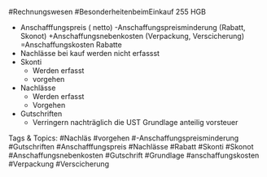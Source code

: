  #Rechnungswesen #BesonderheitenbeimEinkauf 255 HGB
  - Anschafffungspreis ( netto)
  -Anschaffungspreisminderung
  (Rabatt, Skonot)
  +Anschaffungsnebenkosten
  (Verpackung, Verscicherung)
  =Anschaffungskosten
 Rabatte
  - Nachlässe bei kauf werden nicht erfassst
  - Skonti
    - Werden erfasst 
    - vorgehen
  - Nachlässe
    - Werden erfasst
    - Vorgehen
  - Gutschriften 
    - Verringern nachträglich die UST Grundlage 
  anteilig vorsteuer

   Tags & Topics:
   #Nachläs
   #vorgehen
   #-Anschaffungspreisminderung
   #Gutschriften
   #Anschafffungspreis
   #Nachlässe
   #Rabatt
   #Skonti
   #Skonot
   #Anschaffungsnebenkosten
   #Gutschrift
   #Grundlage
   #anschaffungskosten
   #Verpackung
   #Verscicherung